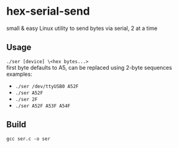 # hex-serial-send
small & easy Linux utility to send bytes via serial, 2 at a time

## Usage
```./ser [device] \<hex bytes...>```  
first byte defaults to A5, can be replaced using 2-byte sequences  
examples:
- ```./ser /dev/ttyUSB0 A52F```
- ```./ser A52F```
- ```./ser 2F```
- ```./ser A52F A53F A54F```

## Build
```gcc ser.c -o ser```
